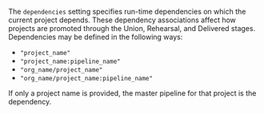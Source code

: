 The `dependencies` setting specifies run-time dependencies on which the
current project depends. These dependency associations affect how
projects are promoted through the Union, Rehearsal, and Delivered
stages. Dependencies may be defined in the following ways:

-   `"project_name"`
-   `"project_name:pipeline_name"`
-   `"org_name/project_name"`
-   `"org_name/project_name:pipeline_name"`

If only a project name is provided, the master pipeline for that project
is the dependency.